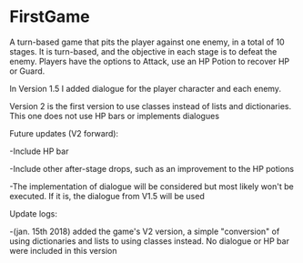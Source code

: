 # FirstGame
A turn-based game that pits the player against one enemy, in a total of 10 stages.
It is turn-based, and the objective in each stage is to defeat the enemy. Players have the options to Attack, use an HP Potion to recover HP or Guard.

In Version 1.5 I added dialogue for the player character and each enemy.

Version 2 is the first version to use classes instead of lists and dictionaries. This one does not use HP bars or implements dialogues

Future updates (V2 forward):

-Include HP bar

-Include other after-stage drops, such as an improvement to the HP potions

-The implementation of dialogue will be considered but most likely won't be executed. If it is, the dialogue from V1.5 will be used



Update logs:

-(jan. 15th 2018) added the game's V2 version, a simple "conversion" of using dictionaries and lists to using classes instead. No dialogue or HP bar were included in this version
